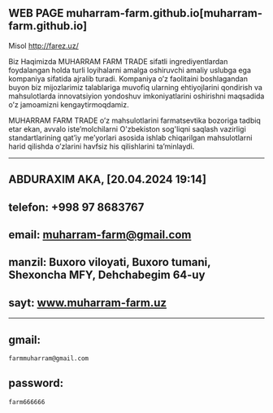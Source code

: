 ## WEB PAGE muharram-farm.github.io[muharram-farm.github.io]

Misol http://farez.uz/

Biz Haqimizda
MUHARRAM FARM TRADE sifatli ingrediyentlardan foydalangan holda turli loyihalarni amalga oshiruvchi amaliy uslubga ega kompaniya sifatida ajralib turadi. Kompaniya o’z faolitaini boshlagandan buyon biz mijozlarimiz talablariga muvofiq ularning ehtiyojlarini qondirish va mahsulotlarda innovatsiyion yondoshuv imkoniyatlarini oshirishni maqsadida o’z jamoamizni kengaytirmoqdamiz.

MUHARRAM FARM TRADE o’z mahsulotlarini farmatsevtika bozoriga tadbiq etar ekan, avvalo iste’molchilarni O'zbekiston sog'liqni saqlash vazirligi standartlarining qat’iy me’yorlari asosida ishlab chiqarilgan mahsulotlarni harid qilishda o’zlarini havfsiz his qilishlarini ta’minlaydi.

------- 

## ABDURAXIM AKA, [20.04.2024 19:14]

## telefon: +998 97 8683767

## email: muharram-farm@gmail.com

## manzil: Buxoro viloyati, Buxoro tumani, Shexoncha MFY, Dehchabegim 64-uy

## sayt: www.muharram-farm.uz

------- 

## gmail: 

```farmmuharram@gmail.com```

## password: 

```farm666666```
